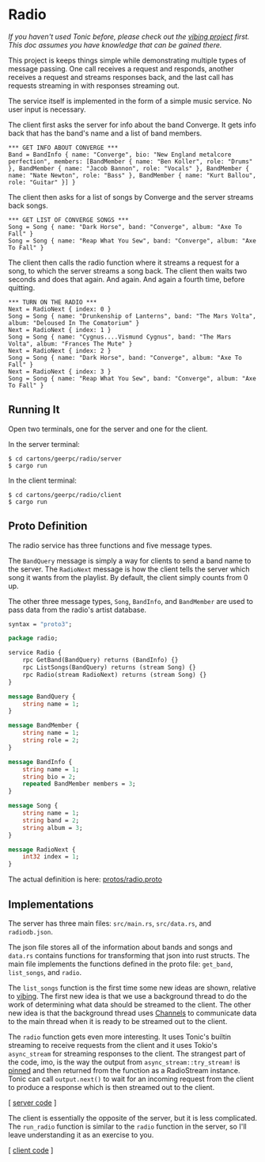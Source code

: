 # Radio

_If you haven't used Tonic before, please check out the [vibing project](../vibing) first. This doc assumes you have knowledge that can be gained there._

This project is keeps things simple while demonstrating multiple types of message passing. One call receives a request and responds, another receives a request and streams responses back, and the last call has requests streaming in with responses streaming out.

The service itself is implemented in the form of a simple music service. No user input is necessary.

The client first asks the server for info about the band Converge. It gets info back that has the band's name and a list of band members.

```
*** GET INFO ABOUT CONVERGE ***
Band = BandInfo { name: "Converge", bio: "New England metalcore perfection", members: [BandMember { name: "Ben Koller", role: "Drums" }, BandMember { name: "Jacob Bannon", role: "Vocals" }, BandMember { name: "Nate Newton", role: "Bass" }, BandMember { name: "Kurt Ballou", role: "Guitar" }] }
```

The client then asks for a list of songs by Converge and the server streams back songs.

```
*** GET LIST OF CONVERGE SONGS ***
Song = Song { name: "Dark Horse", band: "Converge", album: "Axe To Fall" }
Song = Song { name: "Reap What You Sew", band: "Converge", album: "Axe To Fall" }
```

The client then calls the radio function where it streams a request for a song, to which the server streams a song back. The client then waits two seconds and does that again. And again. And again a fourth time, before quitting.

```
*** TURN ON THE RADIO ***
Next = RadioNext { index: 0 }
Song = Song { name: "Drunkenship of Lanterns", band: "The Mars Volta", album: "Deloused In The Comatorium" }
Next = RadioNext { index: 1 }
Song = Song { name: "Cygnus....Vismund Cygnus", band: "The Mars Volta", album: "Frances The Mute" }
Next = RadioNext { index: 2 }
Song = Song { name: "Dark Horse", band: "Converge", album: "Axe To Fall" }
Next = RadioNext { index: 3 }
Song = Song { name: "Reap What You Sew", band: "Converge", album: "Axe To Fall" }
```

## Running It

Open two terminals, one for the server and one for the client.

In the server terminal:

```shell
$ cd cartons/geerpc/radio/server
$ cargo run
```

In the client terminal:

```shell
$ cd cartons/geerpc/radio/client
$ cargo run
```

## Proto Definition

The radio service has three functions and five message types.

The `BandQuery` message is simply a way for clients to send a band name to the server. The `RadioNext` message is how the client tells the server which song it wants from the playlist. By default, the client simply counts from 0 up.

The other three message types, `Song`, `BandInfo`, and `BandMember` are used to pass data from the radio's artist database.

```protobuf
syntax = "proto3";

package radio;

service Radio {
    rpc GetBand(BandQuery) returns (BandInfo) {}
    rpc ListSongs(BandQuery) returns (stream Song) {}
    rpc Radio(stream RadioNext) returns (stream Song) {}
}

message BandQuery {
    string name = 1;
}

message BandMember {
    string name = 1;
    string role = 2;
}

message BandInfo {
    string name = 1;
    string bio = 2;
    repeated BandMember members = 3;
}

message Song {
    string name = 1;
    string band = 2;
    string album = 3;
}

message RadioNext {
    int32 index = 1; 
}
```

The actual definition is here: [protos/radio.proto](protos/radio.proto)

## Implementations

The server has three main files: `src/main.rs`, `src/data.rs`, and `radiodb.json`. 

The json file stores all of the information about bands and songs and `data.rs` contains functions for transforming that json into rust structs. The main file implements the functions defined in the proto file: `get_band`, `list_songs`, and `radio`. 

The `list_songs` function is the first time some new ideas are shown, relative to [vibing](../vibing). The first new idea is that we use a background thread to do the work of determining what data should be streamed to the client. The other new idea is that the background thread uses [Channels](https://doc.rust-lang.org/std/sync/mpsc/index.html) to communicate data to the main thread when it is ready to be streamed out to the client.

The `radio` function gets even more interesting. It uses Tonic's builtin streaming to receive requests from the client and it uses Tokio's `async_stream` for streaming responses to the client. The strangest part of the code, imo, is the way the output from `async_stream::try_stream!` is [pinned](https://doc.rust-lang.org/std/pin/struct.Pin.html) and then returned from the function as a RadioStream instance. Tonic can call `output.next()` to wait for an incoming request from the client to produce a response which is then streamed out to the client.

[ [server code](server/src/main.rs) ]

The client is essentially the opposite of the server, but it is less complicated. The `run_radio` function is similar to the `radio` function in the server, so I'll leave understanding it as an exercise to you.

[ [client code](client/src/main.rs) ]

